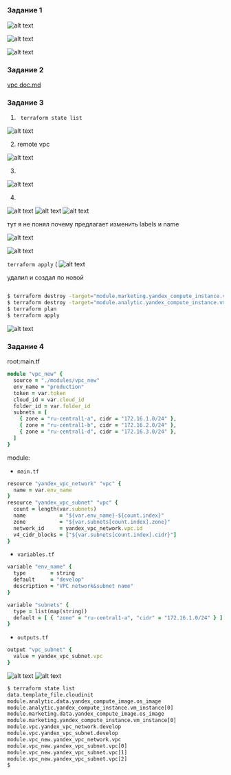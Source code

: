 ## 

### Задание 1

![alt text](image-1.png)

![alt text](image.png)

![alt text](image-2.png)

### Задание 2

[vpc doc.md](./04/src/modules/vpc/doc.md)

### Задание 3

1. ``` terraform state list```

![alt text](image-3.png)

2. remote vpc

![alt text](image-4.png)

3. 

![alt text](image-5.png)

4.

![alt text](image-6.png)
![alt text](image-7.png)
![alt text](image-8.png)

тут я не понял почему предлагает изменить labels и name


![alt text](image-9.png)

![alt text](image-10.png)

```terraform apply``` (
![alt text](image-12.png)

удалил и создал по новой 

```sh

$ terraform destroy -target="module.marketing.yandex_compute_instance.vm_instance[0]"
$ terraform destroy -target="module.analytic.yandex_compute_instance.vm_instance[0]"
$ terraform plan
$ terraform apply
```
![alt text](image-13.png)

### Задание 4

root:main.tf
```rb
module "vpc_new" {
  source = "./modules/vpc_new"
  env_name = "production"
  token = var.token
  cloud_id = var.cloud_id
  folder_id = var.folder_id
  subnets = [
    { zone = "ru-central1-a", cidr = "172.16.1.0/24" },
    { zone = "ru-central1-b", cidr = "172.16.2.0/24" },
    { zone = "ru-central1-d", cidr = "172.16.3.0/24" },
  ]
}
```

module:

 - ```main.tf```
```rb
resource "yandex_vpc_network" "vpc" {
  name = var.env_name
}
resource "yandex_vpc_subnet" "vpc" {
  count = length(var.subnets)
  name           = "${var.env_name}-${count.index}"
  zone           = "${var.subnets[count.index].zone}"
  network_id     = yandex_vpc_network.vpc.id
  v4_cidr_blocks = ["${var.subnets[count.index].cidr}"]
}
```

- ```variables.tf```
```rb
variable "env_name" {
  type        = string
  default     = "develop"
  description = "VPC network&subnet name"
}

variable "subnets" {
  type = list(map(string))
  default = [ { "zone" = "ru-central1-a", "cidr" = "172.16.1.0/24" } ]
}
```

- ```outputs.tf```
```rb
output "vpc_subnet" {
  value = yandex_vpc_subnet.vpc
}
```

![alt text](image-14.png)
![alt text](image-15.png)

```sh
$ terraform state list
data.template_file.cloudinit
module.analytic.data.yandex_compute_image.os_image
module.analytic.yandex_compute_instance.vm_instance[0]
module.marketing.data.yandex_compute_image.os_image
module.marketing.yandex_compute_instance.vm_instance[0]
module.vpc.yandex_vpc_network.develop
module.vpc.yandex_vpc_subnet.develop
module.vpc_new.yandex_vpc_network.vpc
module.vpc_new.yandex_vpc_subnet.vpc[0]
module.vpc_new.yandex_vpc_subnet.vpc[1]
module.vpc_new.yandex_vpc_subnet.vpc[2]
$ 
```

